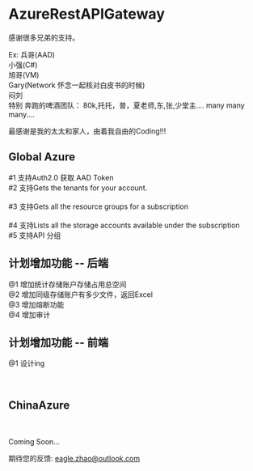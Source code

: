 # AzureRestAPIGateway

 
感谢很多兄弟的支持。 

 Ex: 
 兵哥(AAD) </br>
 小强(C#) </br>
 旭哥(VM)</br>
 Gary(Network 怀念一起核对白皮书的时候) </br>
 闷刘 </br>
 特别 奔跑的啤酒团队： 80k,托托，普，夏老师,东,张,少堂主.... many many many.... </br>
 
 最感谢是我的太太和家人，由着我自由的Coding!!!


## Global Azure

#1 支持Auth2.0 获取 AAD Token  	</br>
#2 支持Gets the tenants for your account. </br> 																					
#3 支持Gets all the resource groups for a subscription 	</br>												
#4 支持Lists all the storage accounts available under the subscription </br>
#5 支持API 分组 </br>


## 计划增加功能 -- 后端

@1 增加统计存储账户存储占用总空间</br>
@2 增加同级存储账户有多少文件，返回Excel</br>
@3 增加熔断功能 </br>
@4 增加审计</br>


## 计划增加功能 -- 前端

@1 设计ing

</br>

##  ChinaAzure 
</br>
</br>
Coming Soon... </br>

期待您的反馈: eagle.zhao@outlook.com  </br>
